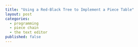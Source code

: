 ```yaml
---
title: "Using a Red-Black Tree to Implement a Piece Table"
layout: post
categories:
  - programming
  - piece chain
  - the text editor
published: false
---
```



